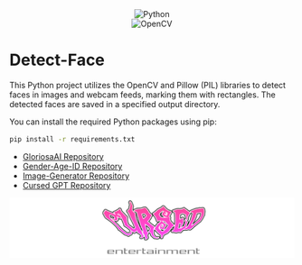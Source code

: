 <div align="center">
  <img alt="Python" src="https://img.shields.io/badge/python%20-%23323330.svg?&style=for-the-badge&logo=python&logoColor=white"/>
</div>

<div align="center">
   <img alt="OpenCV" src="https://img.shields.io/badge/opencv-%23323330.svg?&style=for-the-badge&logo=opencv&logoColor=white"/>
</div>

# Detect-Face

This Python project utilizes the OpenCV and Pillow (PIL) libraries to detect faces in images and webcam feeds, marking them with rectangles. The detected faces are saved in a specified output directory.

You can install the required Python packages using pip:
```bash
pip install -r requirements.txt
```

- [GloriosaAI Repository](https://github.com/CursedPrograms/GloriosaAI)
- [Gender-Age-ID Repository](https://github.com/CursedPrograms/Gender-Age-ID)
- [Image-Generator Repository](https://github.com/CursedPrograms/Image-Generator)
- [Cursed GPT Repository](https://github.com/CursedPrograms/Cursed-GPT)

<a href="https://cursed-entertainment.itch.io/" target="_blank">
    <img src="https://github.com/CursedPrograms/cursedentertainment/raw/main/images/logos/logo-wide-grey.png"
        alt="CursedEntertainment Logo">
</a>
